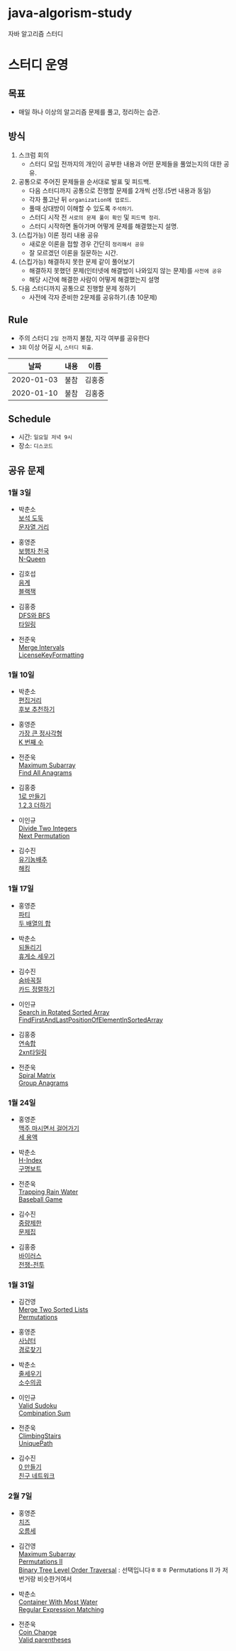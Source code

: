 # java-algorism-study

자바 알고리즘 스터디

# 스터디 운영

## 목표

-   매일 하나 이상의 알고리즘 문제를 풀고, 정리하는 습관.

## 방식

1. 스크럼 회의
    - 스터디 모임 전까지의 개인이 공부한 내용과 어떤 문제들을 풀었는지의 대한 공유.
2. 공통으로 주어진 문제들을 순서대로 발표 및 피드백.
    - 다음 스터디까지 공통으로 진행할 문제를 2개씩 선정.(5번 내용과 동일)
    - 각자 풀고난 뒤 `organization에 업로드`.
    - 풀때 상대방이 이해할 수 있도록 `주석하기`.
    - 스터디 시작 전 `서로의 문제 풀이 확인` 및 `피드백 정리`.
    - 스터디 시작하면 돌아가며 어떻게 문제를 해결했는지 설명.
3. (스킵가능) 이론 정리 내용 공유
    - 새로운 이론을 접할 경우 간단히 `정리해서 공유`
    - 잘 모르겠던 이론을 질문하는 시간.
4. (스킵가능) 해결하지 못한 문제 같이 풀어보기
    - 해결하지 못했던 문제(인터넷에 해결법이 나와있지 않는 문제)를 `사전에 공유`
    - 해당 시간에 해결한 사람이 어떻게 해결했는지 설명
5. 다음 스터디까지 공통으로 진행할 문제 정하기
    - 사전에 각자 준비한 2문제를 공유하기.(총 10문제)

## Rule

-   주의 스터디 `2일 전`까지 불참, 지각 여부를 공유한다
-   `3회` 이상 어길 시, `스터디 퇴출`.

|    날짜    | 내용 |  이름  |
| :--------: | :--: | :----: |
| 2020-01-03 | 불참 | 김홍중 |
| 2020-01-10 | 불참 | 김홍중 |

## Schedule

-   시간: `일요일 저녁 9시`
-   장소: `디스코드`

## 공유 문제

### 1월 3일

-   박춘소  
    [보석 도둑](https://www.acmicpc.net/problem/1202)  
    [문자열 거리](https://www.acmicpc.net/problem/1230)

-   홍영준  
    [보행자 천국](https://programmers.co.kr/learn/courses/30/lessons/1832)  
    [N-Queen](https://programmers.co.kr/learn/courses/30/lessons/12952)

-   김호섭  
    [음계](https://www.acmicpc.net/problem/2920)  
    [블랙잭](https://www.acmicpc.net/problem/2798)
 
-   김홍중  
    [DFS와 BFS](https://www.acmicpc.net/problem/1260)  
    [타일링](https://www.acmicpc.net/problem/1793)

    
-   전준욱  
    [Merge Intervals](https://leetcode.com/problems/merge-intervals/)  
    [LicenseKeyFormatting](https://leetcode.com/problems/license-key-formatting/)

### 1월 10일

-   박춘소  
    [편집거리](https://www.acmicpc.net/problem/7620)  
    [후보 추천하기](https://www.acmicpc.net/problem/1713)  
    
-   홍영준  
    [가장 큰 정사각형](https://www.acmicpc.net/problem/1915)  
    [K 번째 수](https://www.acmicpc.net/problem/1300)

-   전준욱   
    [Maximum Subarray](https://leetcode.com/problems/maximum-subarray/)   
    [Find All Anagrams](https://leetcode.com/problems/find-all-anagrams-in-a-string/)
-   김홍중  
    [1로 만들기](https://www.acmicpc.net/problem/1463)  
    [1,2,3 더하기](https://www.acmicpc.net/problem/9095)

-   이인규   
    [Divide Two Integers](https://leetcode.com/problems/divide-two-integers)   
    [Next Permutation](https://leetcode.com/problems/next-permutation)
    
-   김수진  
    [유기농배추](https://www.acmicpc.net/problem/1012)  
    [해킹](https://www.acmicpc.net/problem/10282)
    
### 1월 17일

-   홍영준  
    [파티](https://www.acmicpc.net/problem/1238)  
    [두 배열의 합](https://www.acmicpc.net/problem/2143)

-   박춘소  
    [되돌리기](https://www.acmicpc.net/problem/1360)  
    [휴게소 세우기](https://www.acmicpc.net/problem/1477)

-   김수진  
    [숨바꼭질](https://www.acmicpc.net/problem/1697)  
    [카드 정렬하기](https://www.acmicpc.net/problem/1715)

-   이인규   
    [Search in Rotated Sorted Array](https://leetcode.com/problems/search-in-rotated-sorted-array/)   
    [FindFirstAndLastPositionOfElementInSortedArray](https://leetcode.com/problems/find-first-and-last-position-of-element-in-sorted-array/)
    
-   김홍중  
    [연속합](https://www.acmicpc.net/problem/1912)  
    [2xn타일링](https://www.acmicpc.net/problem/11726)  
    
-    전준욱  
    [Spiral Matrix](https://leetcode.com/problems/spiral-matrix/)  
    [Group Anagrams](https://leetcode.com/problems/group-anagrams/)  
    
### 1월 24일

-   홍영준  
    [맥주 마시면서 걸어가기](https://www.acmicpc.net/problem/9205)  
    [세 용액](https://www.acmicpc.net/problem/2473)

-   박춘소  
    [H-Index](https://programmers.co.kr/learn/courses/30/lessons/42747)  
    [구명보트](https://programmers.co.kr/learn/courses/30/lessons/42885)

-   전준욱  
    [Trapping Rain Water](https://leetcode.com/problems/trapping-rain-water/)  
    [Baseball Game](https://leetcode.com/problems/baseball-game/)  

-   김수진  
    [중량제한](https://www.acmicpc.net/problem/1939)  
    [문제집](https://www.acmicpc.net/problem/1766)

-   김홍중  
    [바이러스](https://www.acmicpc.net/problem/2606)  
    [전쟁-전투](https://www.acmicpc.net/problem/1303)  

### 1월 31일

-   김건영  
    [Merge Two Sorted Lists](https://leetcode.com/problems/merge-two-sorted-lists/)  
    [Permutations](https://leetcode.com/problems/permutations/)  
    
-   홍영준  
    [사냥터](https://www.acmicpc.net/problem/8983)  
    [경로찾기](https://www.acmicpc.net/problem/11403)

-   박춘소  
    [줄세우기](https://www.acmicpc.net/problem/2631)  
    [소수의곱](https://www.acmicpc.net/problem/2014)

-   이인규   
    [Valid Sudoku](https://leetcode.com/problems/valid-sudoku/)   
    [Combination Sum](https://leetcode.com/problems/combination-sum/)     
    
-   전준욱  
   [ClimbingStairs](https://leetcode.com/problems/climbing-stairs/)  
   [UniquePath](https://leetcode.com/problems/unique-paths/)  

-   김수진  
    [0 만들기](https://www.acmicpc.net/problem/7490)  
    [친구 네트워크](https://www.acmicpc.net/problem/4195)

### 2월 7일

-   홍영준    
    [치즈](https://www.acmicpc.net/problem/2636)  
    [오름세](https://www.acmicpc.net/problem/3745)

-   김건영    
    [Maximum Subarray](https://leetcode.com/problems/maximum-subarray/)  
    [Permutations II](https://leetcode.com/problems/permutations-ii/)  
    [Binary Tree Level Order Traversal](https://leetcode.com/problems/binary-tree-level-order-traversal/) : 선택입니다ㅎㅎㅎ Permutations II 가 저번거랑 비슷한거여서

-   박춘소    
    [Container With Most Water](https://leetcode.com/problems/container-with-most-water/)  
    [Regular Expression Matching](https://leetcode.com/problems/regular-expression-matching/)   
-   전준욱  
    [Coin Change](https://leetcode.com/problems/coin-change/)  
    [Valid parentheses](https://leetcode.com/problems/valid-parentheses/)  
